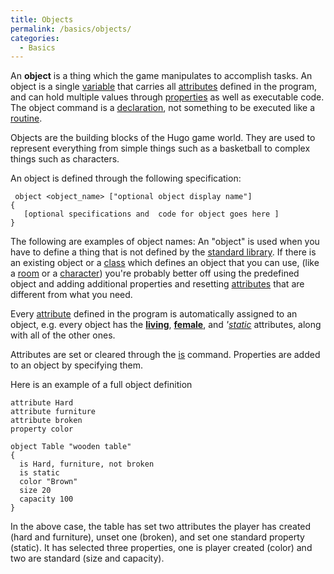 ```yaml
---
title: Objects
permalink: /basics/objects/
categories: 
  - Basics
---
```


An **object** is a thing which the game manipulates to accomplish tasks.
An object is a single [variable](variables) that carries all
[attributes](attributes) defined in the program, and can hold
multiple values through [properties](properties) as well as
executable code. The object command is a
[declaration](declarations), not something to be executed
like a [routine](routine).

Objects are the building blocks of the Hugo game world. They are used to
represent everything from simple things such as a basketball to complex
things such as characters.

An object is defined through the following specification:

     object <object_name> ["optional object display name"]
    {
       [optional specifications and  code for object goes here ]
    }

The following are examples of object names: An "object" is used when you
have to define a thing that is not defined by the [standard
library](standard_library). If there is an existing object or
a [class](Object_Classes) which defines an object that you
can use, (like a [room](rooms) or a
[character](characters)) you're probably better off using the
predefined object and adding additional properties and resetting
[attributes](attributes) that are different from what you
need.

Every [attribute](attribute) defined in the program is
automatically assigned to an object, e.g. every object has the
**[living](living)**, **[female](female)**, and
*'[static](static)* attributes, along with all of the other
ones.

Attributes are set or cleared through the [is](is) command.
Properties are added to an object by specifying them.

Here is an example of a full object definition

    attribute Hard
    attribute furniture
    attribute broken
    property color

    object Table "wooden table"
    {
      is Hard, furniture, not broken
      is static
      color "Brown"
      size 20
      capacity 100
    }

In the above case, the table has set two attributes the player has
created (hard and furniture), unset one (broken), and set one standard
property (static). It has selected three properties, one is player
created (color) and two are standard (size and capacity).
